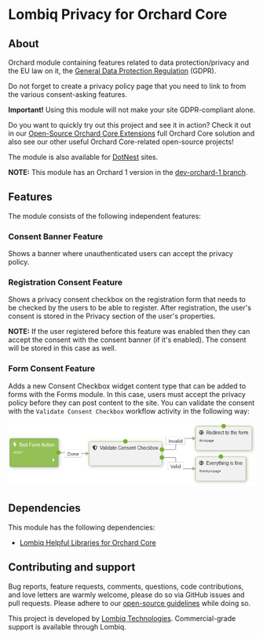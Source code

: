 # Lombiq Privacy for Orchard Core



## About

Orchard module containing features related to data protection/privacy and the EU law on it, the [General Data Protection Regulation](http://eur-lex.europa.eu/legal-content/EN/TXT/?qid=1462439808430&uri=CELEX:32016R0679) (GDPR).

Do not forget to create a privacy policy page that you need to link to from the various consent-asking features.

**Important!** Using this module will not make your site GDPR-compliant alone.

Do you want to quickly try out this project and see it in action? Check it out in our [Open-Source Orchard Core Extensions](https://github.com/Lombiq/Open-Source-Orchard-Core-Extensions) full Orchard Core solution and also see our other useful Orchard Core-related open-source projects!

The module is also available for [DotNest](https://dotnest.com/) sites.

**NOTE:** This module has an Orchard 1 version in the [dev-orchard-1 branch](https://github.com/Lombiq/Orchard-Privacy/tree/dev-orchard-1).


## Features

The module consists of the following independent features:


### Consent Banner Feature

Shows a banner where unauthenticated users can accept the privacy policy. 


### Registration Consent Feature

Shows a privacy consent checkbox on the registration form that needs to be checked by the users to be able to register. After registration, the user's consent is stored in the Privacy section of the user's properties.

**NOTE:** If the user registered before this feature was enabled then they can accept the consent with the consent banner (if it's enabled). The consent will be stored in this case as well. 


### Form Consent Feature

Adds a new Consent Checkbox widget content type that can be added to forms with the Forms module. In this case, users must accept the privacy policy before they can post content to the site. You can validate the consent with the `Validate Consent Checkbox` workflow activity in the following way:

![Consent Checkbox Workflow](Docs/Attachments/ConsentCheckboxWorkflow.png)


## Dependencies 

This module has the following dependencies:

- [Lombiq Helpful Libraries for Orchard Core](https://github.com/Lombiq/Helpful-Libraries)


## Contributing and support

Bug reports, feature requests, comments, questions, code contributions, and love letters are warmly welcome, please do so via GitHub issues and pull requests. Please adhere to our [open-source guidelines](https://lombiq.com/open-source-guidelines) while doing so.

This project is developed by [Lombiq Technologies](https://lombiq.com/). Commercial-grade support is available through Lombiq.